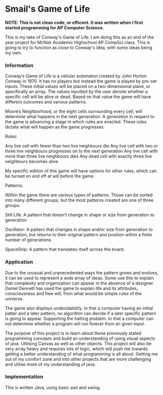 # Smail's Game of Life

**NOTE: This is not clean code, or efficent. It was written when I first started programming for AP Computer Science.**

<p> This is my take of Conway's Game of Life. I am doing this as an end of the year project for McNair Academic
Highschool AP CompSci class. This is going to try to function as close to Conway's idea, with some ideas being my
own.<p>

### Information
<p>Conway’s Game of Life is a cellular automaton created by John Horton Conway in 1970. It has no players but instead the game is played by pre-set inputs. These initial values will be placed on a two-dimensional plane, or specifically an array. The values inputted by the user denote whether a specific cell will be alive or dead. Based on that value the game will have different outcomes and various patterns.

Moore’s Neighborhood, or the eight cells surrounding every cell, will determine what happens in the next generation. A generation in respect to the game is advancing a stage in which rules are enacted. These rules dictate what will happen as the game progresses.

Rules:

Any live cell with fewer than two live neighbours die
Any live cell with two or three live neighbours progresses on to the next generation
Any live cell with more than three live neighbours dies
Any dead cell with exactly three live neighbours becomes alive

My specific edition of this game will have options for other rules, which can be turned on and off at will before the game.

Patterns:

Within the game there are various types of patterns. Those can be sorted into many different groups, but the most patterns created are one of three groups.

Still Life: A pattern that doesn’t change in shape or size from generation to generation

Oscillator: A pattern that changes in shape and/or size from generation to generation, but returns to their original pattern and position within a finite number of generations.

SpaceShip: A pattern that translates itself across the board.


### Application

Due to the unusual and unprecedented ways the pattern grows and evolves, it can be used to represent a wide array of ideas. Some use this to explain that complexity and organization can appear in the absence of a designer. Daniel Dennett has used the game to explain life and its attributes, consciousness and free will, from what would be simple rules of the universe.

The game also displays undecidability. In that a computer having an initial patter and a later pattern, no algorithm can decide if a later specific pattern is going to appear. Supporting the halting problem. In that a computer can not determine whether a program will run forever from an given input.

The purpose of this project is to learn about these previously stated programming concepts and build an understanding of using visual aspects of java. Utilising Canvas as well as other objects. This project will also be very array heavy and requires lots of logic, which will push me towards getting a better understanding of what programming is all about. Getting me out of my comfort zone and into other projects that are more challenging and utilise more of my understanding of java.

### Implementation

This is written Java, using basic awt and swing.
